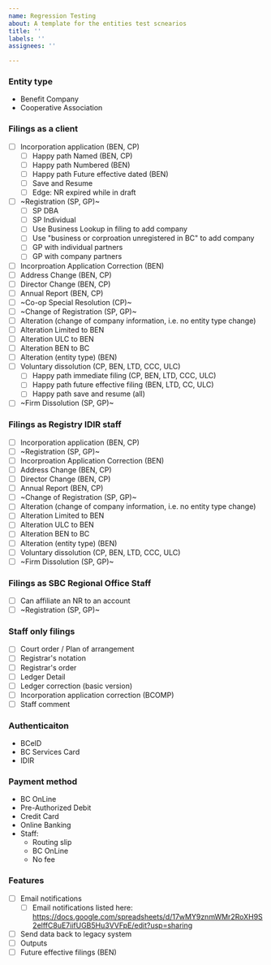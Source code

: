 ```yaml
---
name: Regression Testing
about: A template for the entities test scnearios
title: ''
labels: ''
assignees: ''

---
```


### Entity type
* Benefit Company
* Cooperative Association

### Filings as a client
- [ ] Incorporation application (BEN, CP)
     - [ ] Happy path Named (BEN, CP)
     - [ ] Happy path Numbered (BEN)
     - [ ] Happy path Future effective dated (BEN)
     - [ ] Save and Resume
     - [ ] Edge: NR expired while in draft
- [ ] ~Registration (SP, GP)~
     - [ ] SP DBA
     - [ ] SP Individual
     - [ ] Use Business Lookup in filing to add company
     - [ ] Use "business or corproation unregistered in BC" to add company
     - [ ] GP with individual partners
     - [ ] GP with company partners

- [ ] Incorproation Application Correction (BEN)
- [ ] Address Change (BEN, CP)
- [ ] Director Change (BEN, CP)
- [ ] Annual Report (BEN, CP)
- [ ] ~Co-op Special Resolution (CP)~
- [ ] ~Change of Registration (SP, GP)~
- [ ] Alteration (change of company information, i.e. no entity type change)
- [ ] Alteration Limited to BEN
- [ ] Alteration ULC to BEN
- [ ] Alteration BEN to BC
- [ ] Alteration (entity type) (BEN)
- [ ] Voluntary dissolution (CP, BEN, LTD, CCC, ULC)
     - [ ] Happy path immediate filing (CP, BEN, LTD, CCC, ULC)
     - [ ] Happy path future effective filing (BEN, LTD, CC, ULC)
     - [ ] Happy path save and resume (all)
- [ ] ~Firm Dissolution (SP, GP)~

### Filings as Registry IDIR staff
- [ ] Incorporation application (BEN, CP)
- [ ] ~Registration (SP, GP)~
- [ ] Incorproation Application Correction (BEN)
- [ ] Address Change (BEN, CP)
- [ ] Director Change (BEN, CP)
- [ ] Annual Report (BEN, CP)
- [ ] ~Change of Registration (SP, GP)~
- [ ] Alteration (change of company information, i.e. no entity type change)
- [ ] Alteration Limited to BEN
- [ ] Alteration ULC to BEN
- [ ] Alteration BEN to BC
- [ ] Alteration (entity type) (BEN)
- [ ] Voluntary dissolution (CP, BEN, LTD, CCC, ULC)
- [ ] ~Firm Dissolution (SP, GP)~

### Filings as SBC Regional Office Staff
- [ ] Can affiliate an NR to an account
- [ ] ~Registration (SP, GP)~

### Staff only filings
- [ ] Court order / Plan of arrangement
- [ ] Registrar's notation
- [ ] Registrar's order
- [ ] Ledger Detail
- [ ] Ledger correction (basic version)
- [ ] Incorporation application correction (BCOMP)
- [ ] Staff comment

### Authenticaiton
* BCeID
* BC Services Card
* IDIR

### Payment method
* BC OnLine
* Pre-Authorized Debit
* Credit Card
* Online Banking
* Staff:
  * Routing slip
  * BC OnLine
  * No fee

### Features
- [ ] Email notifications
  - [ ] Email notifications listed here: https://docs.google.com/spreadsheets/d/17wMY9znmWMr2RoXH9S2elffC8uE7iifUGB5Hu3VVFpE/edit?usp=sharing
- [ ] Send data back to legacy system
- [ ] Outputs
- [ ] Future effective filings (BEN)
